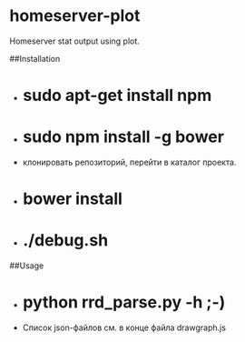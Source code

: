 # homeserver-plot
Homeserver stat output using plot.

##Installation
- # sudo apt-get install npm
- # sudo npm install -g bower
- клонировать репозиторий, перейти в каталог проекта.
- # bower install
- # ./debug.sh

##Usage
- # python rrd_parse.py -h ;-)
- Список json-файлов см. в конце файла drawgraph.js
